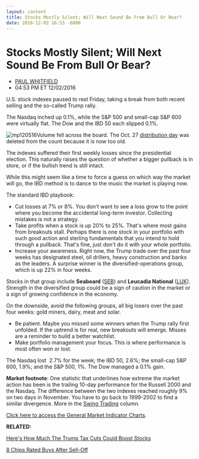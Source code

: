 ```yaml
---
layout: content
title: Stocks Mostly Silent; Will Next Sound Be From Bull Or Bear?
date: 2016-12-02 16:53 -0800
---
```



Stocks Mostly Silent; Will Next Sound Be From Bull Or Bear?
============================================================




* [PAUL WHITFIELD](https://www.investors.com/author/whitfieldp/ "Posts by PAUL WHITFIELD")
* 04:53 PM ET 12/02/2016




U.S. stock indexes paused to rest Friday, taking a break from both recent selling and the so-called Trump rally.


The Nasdaq inched up 0.1%, while the S&P 500 and small-cap S&P 600 were virtually flat. The Dow and the IBD 50 each slipped 0.1%.


![mp120516](https://www.investors.com/wp-content/uploads/2016/12/MP120516-193x300.png)Volume fell across the board. The Oct. 27 [distribution day](http://education.investors.com/lesson.aspx?id=735759&sourceid=735764) was deleted from the count because it is now too old.


The indexes suffered their first weekly losses since the presidential election. This naturally raises the question of whether a bigger pullback is in store, or if the bullish trend is still intact.


While this might seem like a time to force a guess on which way the market will go, the IBD method is to dance to the music the market is playing now.


The standard IBD playbook:


* Cut losses at 7% or 8%. You don't want to see a loss grow to the point where you become the accidental long-term investor. Collecting mistakes is not a strategy.
* Take profits when a stock is up 20% to 25%. That's where most gains from breakouts stall. Perhaps there is one stock in your portfolio with such good action and sterling fundamentals that you intend to hold through a pullback. That's fine, just don't do it with your whole portfolio.
* Increase your awareness. Right now, the Trump trade over the past four weeks has designated steel, oil drillers, heavy construction and banks as the leaders. A surprise winner is the diversified-operations group, which is up 22% in four weeks.



Stocks in that group include **Seaboard** ([SEB](https://research.investors.com/quote.aspx?symbol=SEB)) and **Leucadia National** ([LUK](https://research.investors.com/quote.aspx?symbol=LUK)). Strength in the diversified group could be a sign of caution in the market or a sign of growing confidence in the economy.


On the downside, avoid the following groups, all big losers over the past four weeks: gold miners, dairy, meat and solar.


* Be patient. Maybe you missed some winners when the Trump rally first unfolded. If the uptrend is for real, new breakouts will emerge. Misses are a reminder to build a better watchlist.
* Make portfolio management your focus. This is where performance is most often won or lost.


The Nasdaq lost  2.7% for the week; the IBD 50, 2.6%; the small-cap S&P 600, 1.9%; and the S&P 500, 1%. The Dow managed a 0.1% gain.


**Market footnote**: One statistic that underlines how extreme the market action has been is the trailing 10-day performance for the Russell 2000 and the Nasdaq. The difference between the two indexes reached roughly 9% on two days in November. You have to go back to 1999-2002 to find a similar divergence. More in the [Swing Trading](https://www.investors.com/category/research/swing-trading/) column.


[Click here to access the General Market Indicator Charts](https://www.investors.com/wp-content/uploads/2016/12/GMI_120516.pdf).


**RELATED:**


[Here's How Much The Trump Tax Cuts Could Boost Stocks](https://www.investors.com/news/heres-how-much-trump-tax-cuts-could-boost-the-stock-market/)


[8 Chips Rated Buys After Sell-Off](https://www.investors.com/news/technology/8-chip-stocks-rated-buys-after-sector-sell-off/)




